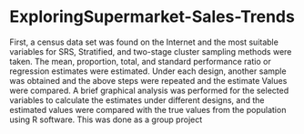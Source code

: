 # ExploringSupermarket-Sales-Trends
First, a census data set was found on the Internet and the most suitable variables for SRS, Stratified, and two-stage cluster sampling methods were taken. The mean, proportion, total, and standard performance ratio or regression estimates were estimated. Under each design, another sample was obtained and the above steps were repeated and the estimate Values ​​were compared. A brief graphical analysis was performed for the selected variables to calculate the estimates under different designs, and the estimated values ​​were compared with the true values ​​from the population using R software. This was done as a group project
